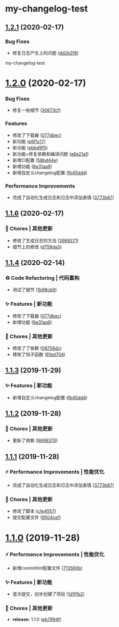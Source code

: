 # my-changelog-test

## [1.2.1](https://github.com/CaoMeiYouRen/my-changelog-test/compare/v1.2.0...v1.2.1) (2020-02-17)


### Bug Fixes

* 修复日志产生上的问题 ([dd2b2f8](https://github.com/CaoMeiYouRen/my-changelog-test/commit/dd2b2f84d4e2ce5a0cd6e2ace18e46a4746059d2))

my-changelog-test

# [1.2.0](https://github.com/CaoMeiYouRen/my-changelog-test/compare/v1.1.0...v1.2.0) (2020-02-17)


### Bug Fixes

* 修复一些细节 ([30673cf](https://github.com/CaoMeiYouRen/my-changelog-test/commit/30673cf24d375aa5aa3d609173d43b08766aebb0))


### Features

* 修改了下载器 ([077dbec](https://github.com/CaoMeiYouRen/my-changelog-test/commit/077dbecd062a13cd9f3cf3d73452dacb26c46c68))
* 新功能 ([e6f1c17](https://github.com/CaoMeiYouRen/my-changelog-test/commit/e6f1c173384ac30677450b2e1e65770b361cd360))
* 新功能 ([ebbd9f5](https://github.com/CaoMeiYouRen/my-changelog-test/commit/ebbd9f5029e7eeb631f07e3bc5971d104164056c))
* 新功能+修复依赖和编译问题 ([a6e21a1](https://github.com/CaoMeiYouRen/my-changelog-test/commit/a6e21a1a606fea1b4cae77341605d59600c947bd))
* 新增CI配置 ([58bd44e](https://github.com/CaoMeiYouRen/my-changelog-test/commit/58bd44eb722895762564361e8dff36e82dbc8128))
* 新增功能 ([6e31aa9](https://github.com/CaoMeiYouRen/my-changelog-test/commit/6e31aa9b2fb827057274df71f03f8fc0a0990422))
* 新增自定义changelog配置 ([fb45ddd](https://github.com/CaoMeiYouRen/my-changelog-test/commit/fb45ddd8acda2731e0f2b5e03bee4518220f170e))


### Performance Improvements

* 完成了自动化生成日志和日志中添加表情 ([3773b67](https://github.com/CaoMeiYouRen/my-changelog-test/commit/3773b676c4435b7ce9c1fdc7137e66e063eb190c))

## [1.1.6](https://github.com/CaoMeiYouRen/my-changelog-test/compare/1.1.4...v1.1.6) (2020-02-17)


### 🎫 Chores | 其他更新

* 修改了生成日志的方法 ([2669271](https://github.com/CaoMeiYouRen/my-changelog-test/commit/2669271))
* 细节上的修改 ([d759da3](https://github.com/CaoMeiYouRen/my-changelog-test/commit/d759da3))



## [1.1.4](https://github.com/CaoMeiYouRen/my-changelog-test/compare/1.1.3...1.1.4) (2020-02-14)


### ♻ Code Refactoring | 代码重构

* 测试了细节 ([1b98cb0](https://github.com/CaoMeiYouRen/my-changelog-test/commit/1b98cb0))


### ✨ Features | 新功能

* 修改了下载器 ([077dbec](https://github.com/CaoMeiYouRen/my-changelog-test/commit/077dbec))
* 新增功能 ([6e31aa9](https://github.com/CaoMeiYouRen/my-changelog-test/commit/6e31aa9))


### 🎫 Chores | 其他更新

* 修改了了依赖 ([09756dc](https://github.com/CaoMeiYouRen/my-changelog-test/commit/09756dc))
* 移除了钩子函数 ([81ed704](https://github.com/CaoMeiYouRen/my-changelog-test/commit/81ed704))



## [1.1.3](https://github.com/CaoMeiYouRen/my-changelog-test/compare/1.1.2...1.1.3) (2019-11-29)


### ✨ Features | 新功能

* 新增自定义changelog配置 ([fb45ddd](https://github.com/CaoMeiYouRen/my-changelog-test/commit/fb45ddd))



## [1.1.2](https://github.com/CaoMeiYouRen/my-changelog-test/compare/1.1.1...1.1.2) (2019-11-28)


### 🎫 Chores | 其他更新

* 更新了依赖 ([9698370](https://github.com/CaoMeiYouRen/my-changelog-test/commit/9698370))



## [1.1.1](https://github.com/CaoMeiYouRen/my-changelog-test/compare/v1.1.0...1.1.1) (2019-11-28)


### ⚡ Performance Improvements | 性能优化

* 完成了自动化生成日志和日志中添加表情 ([3773b67](https://github.com/CaoMeiYouRen/my-changelog-test/commit/3773b67))


### 🎫 Chores | 其他更新

* 修改了脚本 ([c1e4557](https://github.com/CaoMeiYouRen/my-changelog-test/commit/c1e4557))
* 提交配置文件 ([9504ce1](https://github.com/CaoMeiYouRen/my-changelog-test/commit/9504ce1))



# [1.1.0](https://github.com/CaoMeiYouRen/my-changelog-test/compare/1d1f1b2...v1.1.0) (2019-11-28)


### ⚡ Performance Improvements | 性能优化

* 新增commitlint配置文件 ([713560b](https://github.com/CaoMeiYouRen/my-changelog-test/commit/713560b))


### ✨ Features | 新功能

* 首次提交，初步创建了项目 ([1d1f1b2](https://github.com/CaoMeiYouRen/my-changelog-test/commit/1d1f1b2))


### 🎫 Chores | 其他更新

* **release:** 1.1.0 ([eb7994f](https://github.com/CaoMeiYouRen/my-changelog-test/commit/eb7994f))
